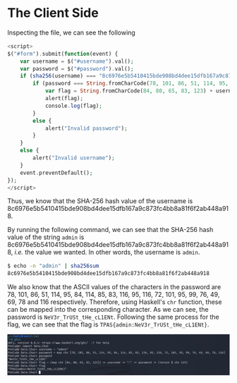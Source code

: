 # The Client Side

Inspecting the file, we can see the following

```php
<script>
$("#form").submit(function(event) {
	var username = $("#username").val();
	var password = $("#password").val();
	if (sha256(username) === "8c6976e5b5410415bde908bd4dee15dfb167a9c873fc4bb8a81f6f2ab448a918") {
		if (password === String.fromCharCode(78, 101, 86, 51, 114, 95, 84, 114, 85, 83, 116, 95, 116, 72, 101, 95, 99, 76, 49, 69, 78, 116)) {
			var flag = String.fromCharCode(84, 80, 65, 83, 123) + username + ":" + password + String.fromCharCode(125);
			alert(flag);
			console.log(flag);
		}
		else {
			alert("Invalid password");
		}
	}
	else {
		alert("Invalid username");
	}
	event.preventDefault();
});
</script>
```

Thus, we know that the SHA-256 hash value of the username is 8c6976e5b5410415bde908bd4dee15dfb167a9c873fc4bb8a81f6f2ab448a918.

By running the following command, we can see that the SHA-256 hash value of the string `admin` is
8c6976e5b5410415bde908bd4dee15dfb167a9c873fc4bb8a81f6f2ab448a918, _i.e._ the value we wanted. In other
words, the username is `admin`.

```sh
$ echo -n "admin" | sha256sum
8c6976e5b5410415bde908bd4dee15dfb167a9c873fc4bb8a81f6f2ab448a918
```

We also know that the ASCII values of the characters in the password are 78, 101, 86, 51, 114, 95,
84, 114, 85, 83, 116, 95, 116, 72, 101, 95, 99, 76, 49, 69, 78 and 116 respectively. Therefore, using
Haskell's `chr` function, these can be mapped into the corresponding character. As we can see, the
password is `NeV3r_TrUSt_tHe_cL1ENt`. Following the same process for the flag, we can see that the
flag is `TPAS{admin:NeV3r_TrUSt_tHe_cL1ENt}`.

![](img/ghci-client-side.png)
